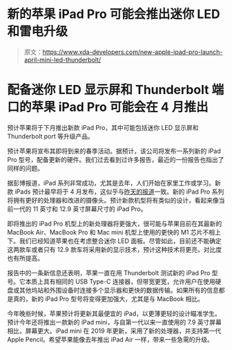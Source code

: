 # 新的苹果 iPad Pro 可能会推出迷你 LED 和雷电升级

> 原文：<https://www.xda-developers.com/new-apple-ipad-pro-launch-april-mini-led-thunderbolt/>

# 配备迷你 LED 显示屏和 Thunderbolt 端口的苹果 iPad Pro 可能会在 4 月推出

预计苹果将于下月推出新款 iPad Pro，其中可能包括迷你 LED 显示屏和 Thunderbolt port 等升级产品。

预计苹果将宣布其即将到来的春季活动。据预计，该公司将发布一系列新的 iPad Pro 型号，配备更新的硬件。我们过去看到过许多报告，最近的一份报告也指出了同样的问题。

据彭博报道，iPad 系列非常成功，尤其是去年，人们开始在家里工作或学习。新款 iPads 预计最早将于 4 月发布，这似乎与[昨天的报道](https://www.xda-developers.com/apple-ipad-pro-mini-led-shipment-delays/)一致。新的 iPad Pro 系列将拥有更好的处理器和改进的摄像头。预计新款机型将有类似的设计，看起来像当前一代的 11 英寸和 12.9 英寸屏幕尺寸的 iPad Pro。

即将推出的 iPad Pro 机型上的新处理器将更强大，很可能与苹果目前在其最新的 MacBook Air、MacBook Pro 和 Mac mini 机型上使用的更快的 M1 芯片不相上下。我们已经知道苹果也在考虑整合迷你 LED 面板。尽管如此，目前还不能确定这两款车或者只有 12.9 款车将采用新的显示技术，预计这种技术将更亮，对比度也有所提高。

报告中的一条新信息还表明，苹果一直在用 Thunderbolt 测试新的 iPad Pro 型号。它本质上具有相同的 USB Type-C 连接器，但带宽更宽，允许用户在使用硬盘或其他坞站和外围设备时连接多个显示器和更快的数据传输。如果所有的信息都是真的，新的 iPad Pro 型号将变得更加强大，尤其是与 MacBook 相比。

今年晚些时候，苹果预计将更新其最便宜的 iPad，以更薄更轻的设计瞄准学生。预计今年还将推出一款新的 iPad mini，与自第一代以来一直使用的 7.9 英寸屏幕相比，屏幕更大。iPad mini 在 2019 年更新，采用了新的处理器，并支持第一代 Apple Pencil。希望苹果能像去年推出 iPad Air 一样，带来一些急需的升级。
